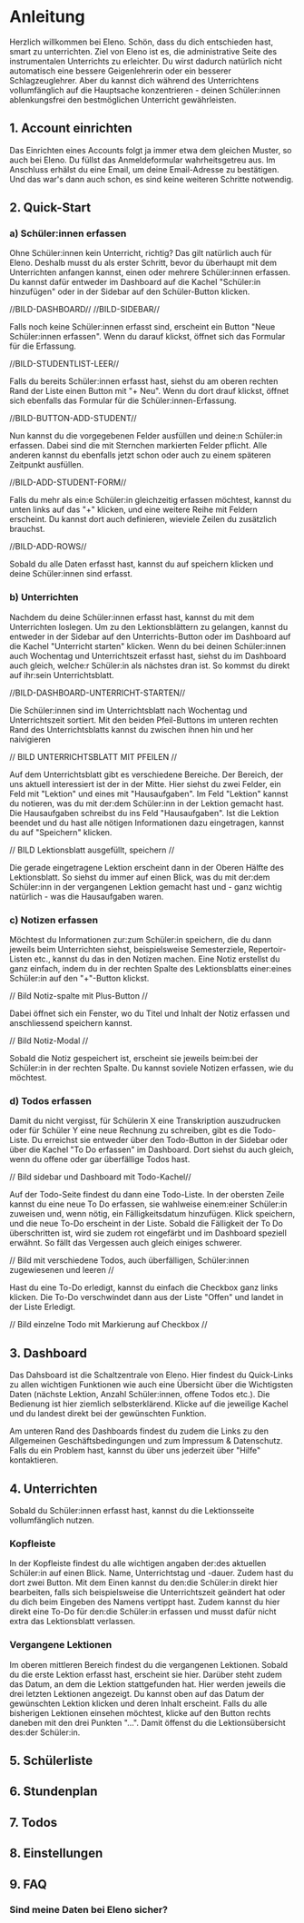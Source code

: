 # Anleitung

Herzlich willkommen bei Eleno. Schön, dass du dich entschieden hast, smart zu unterrichten. Ziel von Eleno ist es, die administrative Seite des instrumentalen Unterrichts zu erleichter. Du wirst dadurch natürlich nicht automatisch eine bessere Geigenlehrerin oder ein besserer Schlagzeuglehrer. Aber du kannst dich während des Unterrichtens vollumfänglich auf die Hauptsache konzentrieren - deinen Schüler:innen ablenkungsfrei den bestmöglichen Unterricht gewährleisten.
## 1. Account einrichten
Das Einrichten eines Accounts folgt ja immer etwa dem gleichen Muster, so auch bei Eleno. Du füllst das Anmeldeformular wahrheitsgetreu aus. Im Anschluss erhälst du eine Email, um deine Email-Adresse zu bestätigen. Und das war's dann auch schon, es sind keine weiteren Schritte notwendig.

## 2. Quick-Start

### a) Schüler:innen erfassen
Ohne Schüler:innen kein Unterricht, richtig? Das gilt natürlich auch für Eleno. Deshalb musst du als erster Schritt, bevor du überhaupt mit dem Unterrichten anfangen kannst, einen oder mehrere Schüler:innen erfassen. Du kannst dafür entweder im Dashboard auf die Kachel "Schüler:in hinzufügen" oder in der Sidebar auf den Schüler-Button klicken.

//BILD-DASHBOARD//
//BILD-SIDEBAR//

Falls noch keine Schüler:innen erfasst sind, erscheint ein Button "Neue Schüler:innen erfassen". Wenn du darauf klickst, öffnet sich das Formular für die Erfassung.

//BILD-STUDENTLIST-LEER//

Falls du bereits Schüler:innen erfasst hast, siehst du am oberen rechten Rand der Liste einen Button mit "+ Neu". Wenn du dort drauf klickst, öffnet sich ebenfalls das Formular für die Schüler:innen-Erfassung.

//BILD-BUTTON-ADD-STUDENT//

Nun kannst du die vorgegebenen Felder ausfüllen und deine:n Schüler:in erfassen. Dabei sind die mit Sternchen markierten Felder pflicht. Alle anderen kannst du ebenfalls jetzt schon oder auch zu einem späteren Zeitpunkt ausfüllen.

//BILD-ADD-STUDENT-FORM//

Falls du mehr als ein:e Schüler:in gleichzeitig erfassen möchtest, kannst du unten links auf das "+" klicken, und eine weitere Reihe mit Feldern erscheint. Du kannst dort auch definieren, wieviele Zeilen du zusätzlich brauchst.

//BILD-ADD-ROWS//

Sobald du alle Daten erfasst hast, kannst du auf speichern klicken und deine Schüler:innen sind erfasst.




### b) Unterrichten
Nachdem du deine Schüler:innen erfasst hast, kannst du mit dem Unterrichten loslegen. Um zu den Lektionsblättern zu gelangen, kannst du entweder in der Sidebar auf den Unterrichts-Button oder im Dashboard auf die Kachel "Unterricht starten" klicken. Wenn du bei deinen Schüler:innen auch Wochentag und Unterrichtszeit erfasst hast, siehst du im Dashboard auch gleich, welche:r Schüler:in als nächstes dran ist. So kommst du direkt auf ihr:sein Unterrichtsblatt.

//BILD-DASHBOARD-UNTERRICHT-STARTEN//

 Die Schüler:innen sind im Unterrichtsblatt nach Wochentag und Unterrichtszeit sortiert. Mit den beiden Pfeil-Buttons im unteren rechten Rand des Unterrichtsblatts kannst du zwischen ihnen hin und her naivigieren

 // BILD UNTERRICHTSBLATT MIT PFEILEN //

 Auf dem Unterrichtsblatt gibt es verschiedene Bereiche. Der Bereich, der uns aktuell interessiert ist der in der Mitte. Hier siehst du zwei Felder, ein Feld mit "Lektion" und eines mit "Hausaufgaben". Im Feld "Lektion" kannst du notieren, was du mit der:dem Schüler:inn in der Lektion gemacht hast. Die Hausaufgaben schreibst du ins Feld "Hausaufgaben". Ist die Lektion beendet und du hast alle nötigen Informationen dazu eingetragen, kannst du auf "Speichern" klicken. 

 // BILD Lektionsblatt ausgefüllt, speichern //

 Die gerade eingetragene Lektion erscheint dann in der Oberen Hälfte des Lektionsblatt. So siehst du immer auf einen Blick, was du mit der:dem Schüler:inn in der vergangenen Lektion gemacht hast und - ganz wichtig natürlich - was die Hausaufgaben waren.

### c) Notizen erfassen
Möchtest du Informationen zur:zum Schüler:in speichern, die du dann jeweils beim Unterrichten siehst, beispielsweise Semesterziele, Repertoir-Listen etc., kannst du das in den Notizen machen. Eine Notiz erstellst du ganz einfach, indem du in der rechten Spalte des Lektionsblatts einer:eines Schüler:in auf den "+"-Button klickst. 

// Bild Notiz-spalte mit Plus-Button //

Dabei öffnet sich ein Fenster, wo du Titel und Inhalt der Notiz erfassen und anschliessend speichern kannst. 

// Bild Notiz-Modal //

Sobald die Notiz gespeichert ist, erscheint sie jeweils beim:bei der Schüler:in in der rechten Spalte. Du kannst soviele Notizen erfassen, wie du möchtest.
### d) Todos erfassen

Damit du nicht vergisst, für Schülerin X eine Transkription auszudrucken oder für Schüler Y eine neue Rechnung zu schreiben, gibt es die Todo-Liste. Du erreichst sie entweder über den Todo-Button in der Sidebar oder über die Kachel "To Do erfassen" im Dashboard. Dort siehst du auch gleich, wenn du offene oder gar überfällige Todos hast.

// Bild sidebar und Dashboard mit Todo-Kachel//

Auf der Todo-Seite findest du dann eine Todo-Liste. In der obersten Zeile kannst du eine neue To Do erfassen, sie wahlweise einem:einer Schüler:in zuweisen und, wenn nötig, ein Fälligkeitsdatum hinzufügen. Klick speichern, und die neue To-Do erscheint in der Liste. Sobald die Fälligkeit der To Do überschritten ist, wird sie zudem rot eingefärbt und im Dashboard speziell erwähnt. So fällt das Vergessen auch gleich einiges schwerer.

// Bild mit verschiedene Todos, auch überfälligen, Schüler:innen zugewiesenen und leeren //

Hast du eine To-Do erledigt, kannst du einfach die Checkbox ganz links klicken. Die To-Do verschwindet dann aus der Liste "Offen" und landet in der Liste Erledigt.

// Bild einzelne Todo mit Markierung auf Checkbox //


## 3. Dashboard
Das Dahsboard ist die Schaltzentrale von Eleno. Hier findest du Quick-Links zu allen wichtigen Funktionen wie auch eine Übersicht über die Wichtigsten Daten (nächste Lektion, Anzahl Schüler:innen, offene Todos etc.). Die Bedienung ist hier ziemlich selbsterklärend. Klicke auf die jeweilige Kachel und du landest direkt bei der gewünschten Funktion. 

Am unteren Rand des Dashboards findest du zudem die Links zu den Allgemeinen Geschäftsbedingungen und zum Impressum & Datenschutz. Falls du ein Problem hast, kannst du über uns jederzeit über "Hilfe" kontaktieren. 

## 4. Unterrichten
Sobald du Schüler:innen erfasst hast, kannst du die Lektionsseite vollumfänglich nutzen.
### Kopfleiste
In der Kopfleiste findest du alle wichtigen angaben der:des aktuellen Schüler:in auf einen Blick. Name, Unterrichtstag und -dauer. Zudem hast du dort zwei Button. Mit dem Einen kannst du den:die Schüler:in direkt hier bearbeiten, falls sich beispielsweise die Unterrichtszeit geändert hat oder du dich beim Eingeben des Namens vertippt hast. Zudem kannst du hier direkt eine To-Do für den:die Schüler:in erfassen und musst dafür nicht extra das Lektionsblatt verlassen.

### Vergangene Lektionen
Im oberen mittleren Bereich findest du die vergangenen Lektionen. Sobald du die erste Lektion erfasst hast, erscheint sie hier. Darüber steht zudem das Datum, an dem die Lektion stattgefunden hat. Hier werden jeweils die drei letzten Lektionen angezeigt. Du kannst oben auf das Datum der gewünschten Lektion klicken und deren Inhalt erscheint. Falls du alle bisherigen Lektionen einsehen möchtest, klicke auf den Button rechts daneben mit den drei Punkten "...". Damit öffenst du die Lektionsübersicht des:der Schüler:in.

## 5. Schülerliste

## 6. Stundenplan

## 7. Todos

## 8. Einstellungen

## 9. FAQ
### Sind meine Daten bei Eleno sicher?